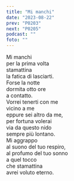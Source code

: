 ```yaml
---
title: "Mi manchi"
date: "2023-08-22"
prev: "P0203"
next: "P0205"
podcast: ""
foto: ""
---
```


Mi manchi  
per la prima volta  
stamattina  
la fatica di lasciarti.  
Forse la notte  
dormita otto ore  
a contatto.  
Vorrei tenerti con me  
vicino a me  
eppure sei altro da me,  
per fortuna volerai  
via da questo nido  
sempre più lontano.  
Mi aggrappo   
al suono del tuo respiro,  
al profumo del tuo sonno  
a quel tocco  
che stamattina  
avrei voluto eterno.